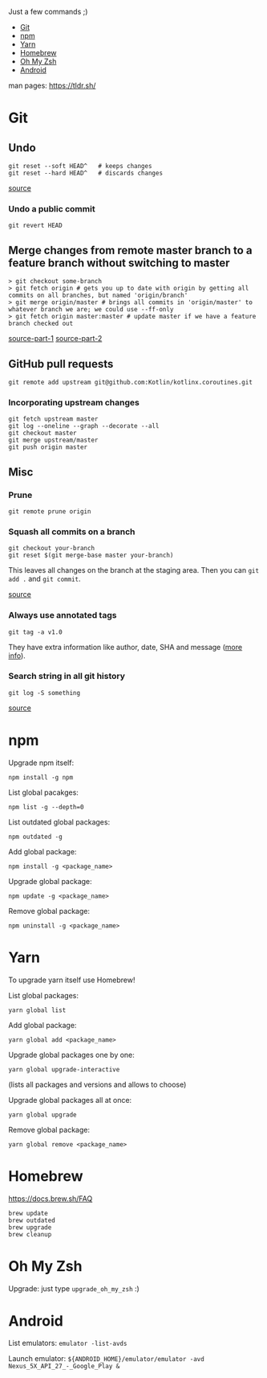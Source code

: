 Just a few commands ;)

* [Git](#Git)
* [npm](#npm)
* [Yarn](#Yarn)
* [Homebrew](#Homebrew)
* [Oh My Zsh](#Oh-My-Zsh)
* [Android](#Android)

man pages: https://tldr.sh/

# Git

## Undo
```
git reset --soft HEAD^   # keeps changes
git reset --hard HEAD^   # discards changes
```
[source](https://stackoverflow.com/a/6376039/4034572)


### Undo a public commit
```
git revert HEAD
```


## Merge changes from remote master branch to a feature branch without switching to master
```
> git checkout some-branch
> git fetch origin # gets you up to date with origin by getting all commits on all branches, but named 'origin/branch'
> git merge origin/master # brings all commits in 'origin/master' to whatever branch we are; we could use --ff-only
> git fetch origin master:master # update master if we have a feature branch checked out
```
[source-part-1](https://stackoverflow.com/a/20103414/4034572)
[source-part-2](https://stackoverflow.com/a/17722977/4034572)

## GitHub pull requests
```
git remote add upstream git@github.com:Kotlin/kotlinx.coroutines.git
```


### Incorporating upstream changes
```
git fetch upstream master
git log --oneline --graph --decorate --all
git checkout master
git merge upstream/master
git push origin master
```


## Misc


### Prune
```
git remote prune origin
```


### Squash all commits on a branch
```
git checkout your-branch
git reset $(git merge-base master your-branch)
```
This leaves all changes on the branch at the staging area. Then you can `git add .` and `git commit`.

[source](https://stackoverflow.com/a/25357146/4034572)


### Always use annotated tags
```
git tag -a v1.0
```

They have extra information like author, date, SHA and message ([more info](https://stackoverflow.com/q/4971746/4034572)).

### Search string in all git history
```
git log -S something
```

[source](https://stackoverflow.com/a/4472267/4034572)


# npm

Upgrade npm itself:

`npm install -g npm`

List global pacakges:

`npm list -g --depth=0`

List outdated global packages:

`npm outdated -g`

Add global package:

`npm install -g <package_name>`

Upgrade global package:

`npm update -g <package_name>`

Remove global package:

`npm uninstall -g <package_name>`


# Yarn

To upgrade yarn itself use Homebrew!

List global packages:

`yarn global list`

Add global package:

`yarn global add <package_name>`

Upgrade global packages one by one:

`yarn global upgrade-interactive`

(lists all packages and versions and allows to choose)

Upgrade global packages all at once:

`yarn global upgrade`

Remove global package:

`yarn global remove <package_name>`


# Homebrew

https://docs.brew.sh/FAQ

```
brew update
brew outdated
brew upgrade
brew cleanup
```


# Oh My Zsh

Upgrade: just type `upgrade_oh_my_zsh` :)


# Android

List emulators: `emulator -list-avds`

Launch emulator: `${ANDROID_HOME}/emulator/emulator -avd Nexus_5X_API_27_-_Google_Play &`
